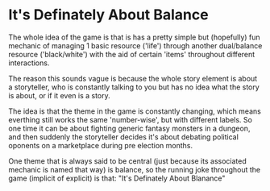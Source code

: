 # It's Definately About Balance

The whole idea of the game is that is has a pretty simple but (hopefully) fun mechanic 
of managing 1 basic resource ('life') through another dual/balance resource ('black/white')
with the aid of certain 'items' throughout different interactions.

The reason this sounds vague is because the whole story element is about a storyteller,
who is constantly talking to you but has no idea what the story is about, or if it even 
is a story.

The idea is that the theme in the game is constantly changing, 
which means everthing still works the same 'number-wise', but with different labels.
So one time it can be about fighting generic fantasy monsters in a dungeon, 
and then suddenly the storyteller decides it's about 
debating political oponents on a marketplace during pre election months.

One theme that is always said to be central (just because its associated mechanic is named that way)
is balance, so the running joke throughout the game (implicit of explicit) is that:
"It's Definately About Blanance"
